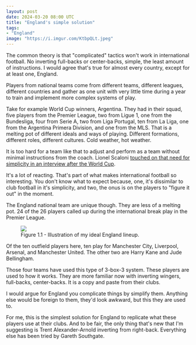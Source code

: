 ```yaml
---
layout: post
date: 2024-03-20 08:00 UTC
title: "England's simple solution"
tags:
- "England"
image: "https://i.imgur.com/KtbpQLt.jpeg"
---
```


The common theory is that "complicated" tactics won't work in international football. No inverting full-backs or center-backs, simple, the least amount of instructions. I would agree that's true for almost every country, except for at least one, England.

<!---more--->

Players from national teams come from different teams, different leagues, different countries and gather as one unit with very little time during a year to train and implement more complex systems of play. 

Take for example World Cup winners, Argentina. They had in their squad, five players from the Premier League, two from Ligue 1, one from the Bundesliga, four from Serie A, two from Liga Portugal, ten from La Liga, one from the Argentina Primera Division, and one from the MLS. That is a melting pot of different ideals and ways of playing. Different formations, different roles, different cultures. Cold weather, hot weather. 

It is too hard for a team like that to adjust and perform as a team without minimal instructions from the coach. Lionel Scaloni [touched on that need for simplicity in an interview after the World Cup](https://tacticsjournal.com/2024/01/28/scaloni-we-are-loosing-the-essence-of-football/).

It's a lot of reacting. That's part of what makes international football so interesting. You don't know what to expect because, one, it's dissimilar to club football in it's simplicity, and two, the onus is on the players to "figure it out" in the moment. 

The England national team are unique though. They are less of a melting pot. 24 of the 26 players called up during the international break play in the Premier League. 

<figure>
    <img src="https://i.imgur.com/UayhxAx.jpeg">
    <figcaption>Figure 1.1 - Illustration of my ideal England lineup.</figcaption>
</figure> 

Of the ten outfield players here, ten play for Manchester City, Liverpool, Arsenal, and Manchester United. The other two are Harry Kane and Jude Bellingham.

Those four teams have used this type of 3-box-3 system. These players are used to how it works. They are more familiar now with inverting wingers, full-backs, center-backs. It is a copy and paste from their clubs. 

I would argue for England you complicate things by simplify them. Anything else would be foreign to them, they'd look awkward, but this they are used to.

For me, this is the simplest solution for England to replicate what these players use at their clubs. And to be fair, the only thing that's new that I'm suggesting is Trent Alexander-Arnold inverting from right-back. Everything else has been tried by Gareth Southgate.